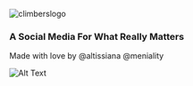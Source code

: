 ![climberslogo](https://user-images.githubusercontent.com/47703044/70292755-3c2adb00-179c-11ea-9926-45de9bd4958e.jpg)

### **A Social Media For What Really Matters** 

Made with love by @altissiana @meniality

![Alt Text](https://media.giphy.com/media/eMm0WsFledaLDYmMBe/giphy.gif)










